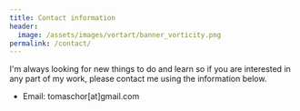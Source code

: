 ```yaml
---
title: Contact information
header:
  image: /assets/images/vortart/banner_vorticity.png
permalink: /contact/
---
```


I'm always looking for new things to do and learn so if you are interested in
any part of my work, please contact me using the information below.

- Email: tomaschor[at]gmail.com
